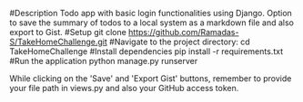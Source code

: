 #Description
Todo app with basic login functionalities using Django. Option to save the summary of todos to a local system as a markdown file and also export to Gist.
#Setup
git clone https://github.com/Ramadas-S/TakeHomeChallenge.git
#Navigate to the project directory:
cd TakeHomeChallenge
#Install dependencies
pip install -r requirements.txt
#Run the application
python manage.py runserver

While clicking on the 'Save' and 'Export Gist' buttons, remember to provide your file path in views.py and also your GitHub access token.
